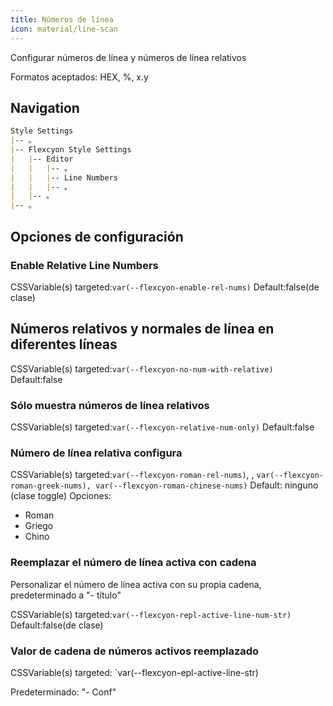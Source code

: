 ```yaml
---
title: Números de línea
icon: material/line-scan
---
```


Configurar números de línea y números de línea relativos

Formatos aceptados: HEX, %, x.y

## Navigation

```md
Style Settings
|-- 。
|-- Flexcyon Style Settings
|   |-- Editor
|   |   |-- 。
|   |   |-- Line Numbers
|   |   |-- 。
|   |-- 。
|-- 。
```

## Opciones de configuración

### Enable Relative Line Numbers

CSSVariable(s) targeted:`var(--flexcyon-enable-rel-nums)`
Default:false(de clase)

## Números relativos y normales de línea en diferentes líneas

CSSVariable(s) targeted:`var(--flexcyon-no-num-with-relative)`
Default:false

### Sólo muestra números de línea relativos

CSSVariable(s) targeted:`var(--flexcyon-relative-num-only)`
Default:false

### Número de línea relativa configura

CSSVariable(s) targeted:`var(--flexcyon-roman-rel-nums)`,
,
`var(--flexcyon-roman-greek-nums), var(--flexcyon-roman-chinese-nums)`
Default: ninguno (clase toggle)
Opciones:

- Roman
- Griego
- Chino

### Reemplazar el número de línea activa con cadena
Personalizar el número de línea activa con su propia cadena, predeterminado a "- título"

CSSVariable(s) targeted:`var(--flexcyon-repl-active-line-num-str)`
Default:false(de clase)

### Valor de cadena de números activos reemplazado
CSSVariable(s) targeted: `var(--flexcyon-epl-active-line-str)

Predeterminado: "- Conf"
